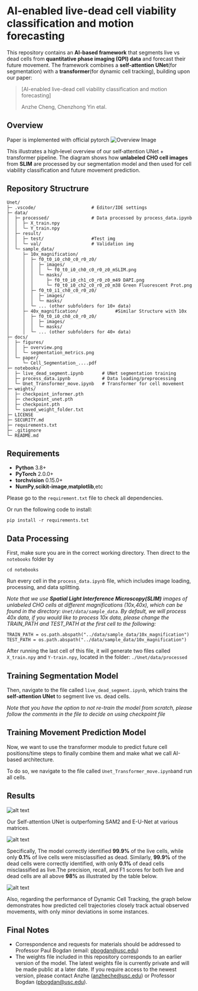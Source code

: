 # AI-enabled live-dead cell viability classification and motion forecasting
This repository contains an **AI-based framework** that segments live vs dead cells from **quantitative phase imaging (QPI) data**
and forecast their future movement. The framework combines a **self-attention UNet**(for segmentation) with a **transformer**(for dynamic cell tracking),
building upon our paper:
>[AI-enabled live-dead cell viability classification and
motion forecasting]
>
>Anzhe Cheng, Chenzhong Yin etal.

## Overview
Paper is implemented with official pytorch
![Overview Image](docs/figures/overview.png?raw=true "Overview workflow of the proposed architecture")

This illustrates a high‐level overview of our self‐attention UNet + transformer pipeline. The diagram shows how **unlabeled CHO cell images** from
**SLIM** are processed by our segmentation model and then used for cell viability classification and future movement prediction.

## Repository Structrure
```
Unet/
├─ .vscode/                     # Editor/IDE settings
├─ data/
│  ├─ processed/                # Data processed by process_data.ipynb
│  │  ├─ X_train.npy
│  │  └─ Y_train.npy
│  ├─ result/
│  │  ├─ test/                  #Test img
│  │  └─ val/                   # Validation img
│  └─ sample_data/
│     ├─ 10x_magnification/   
│     │  ├─ f0_t0_i0_ch0_c0_r0_z0/
│     │  │  ├─ images/
│     │  │  │  └─ f0_t0_i0_ch0_c0_r0_z0_mSLIM.png
│     │  │  └─ masks/
│     │  │     ├─ f0_t0_i0_ch1_c0_r0_z0_m49 DAPI.png
│     │  │     └─ f0_t0_i0_ch2_c0_r0_z0_m38 Green Fluorescent Prot.png
│     │  ├─ f0_t0_i1_ch0_c0_r0_z0/
│     │  │  ├─ images/
│     │  │  └─ masks/
│     │  └─ ... (other subfolders for 10× data)
│     ├─ 40x_magnification/              #Similar Structure with 10x
│     │  ├─ f0_t0_i0_ch0_c0_r0_z0/
│     │  │  ├─ images/
│     │  │  └─ masks/
│     │  └─ ... (other subfolders for 40× data)
├─ docs/
│  ├─ figures/                
│  │  ├─ overview.png
│  │  └─ segmentation_metrics.png
│  └─ paper/
│     └─ Cell_Segmentation_....pdf
├─ notebooks/
│  ├─ live_dead_segment.ipynb       # UNet segmentation training
│  ├─ process_data.ipynb            # Data loading/preprocessing
│  └─ Unet_Transformer_move.ipynb   # Transformer for cell movement
├─ weights/
│  ├─ checkpoint_informer.pth
│  ├─ checkpoint_unet.pth
│  ├─ checkpoint.pth
│  └─ saved_weight_folder.txt
├─ LICENSE
├─ SECURITY.md
├─ requirements.txt
├─ .gitignore
└─ README.md

```
## Requirements
* **Python** 3.8+
* **PyTorch** 2.0.0+
* **torchvision** 0.15.0+
*  **NumPy**,**scikit-image**,**matplotlib**,etc
  
Please go to the `requirement.txt` file to check all dependencies.

Or run the following code to install:
```
pip install -r requirements.txt
```
## Data Processing
First, make sure you are in the correct working directory. Then direct to the `notebooks` folder by
```
cd notebooks
```

Run every cell in the `process_data.ipynb` file, which includes image loading, processing, and data splitting. 

*Note that we use **Spatial Light Interference Microscopy(SLIM)** images of unlabeled CHO cells at different magnifications (10x,40x), which can
be found in the directory: `Unet/data/sample_data`. By default, we will process 40x data, if you would like to process 10x data, please change the 
TRAIN_PATH and TEST_PATH at the first cell to the following:*
```
TRAIN_PATH = os.path.abspath("../data/sample_data/10x_magnification") 
TEST_PATH = os.path.abspath("../data/sample_data/10x_magnification") 
```

After running the last cell of this file,
it will generate two files called `X_train.npy` and `Y-train.npy`, located in the folder: `./Unet/data/processed`


## Training Segmentation Model

Then, navigate to the file called `live_dead_segment.ipynb`, which trains the **self-attention UNet** to segment live vs. dead cells.

*Note that you have the option to not re-train the model from scratch, please follow the comments in the file to decide on using checkpoint file*

## Training Movement Prediction Model

Now, we want to use the transformer module to predict future cell positions/time steps to finally combine them and make what we call AI-based architecture.

To do so, we navigate to the file called `Unet_Transformer_move.ipynb`and run all cells.

## Results

![alt text](docs/figures/Segmentation_Comparison.png?raw=true "Error rate of different methods")

Our Self-attention UNet is outperfoming SAM2 and E-U-Net at various matrices. 

![alt text](docs/figures/segmentation_metrics.png?raw=true "Error rate of different methods")

Specifically,
The model correctly identified **99.9%** of the live cells, while only **0.1%** of live cells were misclassified as dead. Similarly, **99.9%** of the dead cells were correctly identified, with only **0.1%** of dead cells misclassified as live.The precision, recall, and F1 scores for both live and dead cells are all above **98%** as illustrated by the table below. 

![alt text](docs/figures/cell_move_predict.png?raw=true "Error rate of different methods")

Also, regarding the performance of Dynamic Cell Tracking, the graph below demonstrates how predicted cell trajectories closely track actual observed movements, with only minor deviations in some instances.

## Final Notes
* Correspondence and requests for materials should be addressed to Professor Paul Bogdan (email: pbogdan@usc.edu) 
* The weights file included in this repository corresponds to an earlier version of the model. The latest weights file is currently private and will be made public at a later date. If you require access to the newest version, please contact Anzhe (anzheche@usc.edu) or Professor Bogdan (pbogdan@usc.edu).
